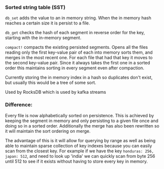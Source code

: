 ### Sorted string table (SST)

`db_set` adds the value to an in memory string. When the in memory hash reaches a certain size it is persist to a file.

`db_get` checks the hash of each segment in reverse order for the key, starting with the in-memory segment.

`compact!` compacts the existing persisted segments. Opens all the files reading only the first key-value pair of each into memory sorts them, and merges in the most recent one. For each file that had that key it moves to the second key-value pair. Since it always takes the first one in a sorted order this maintains sorting in every segment even after compaction.

Currently storing the in memory index in a hash so duplicates don't exist, but usually this would be a tree of some sort.

Used by RocksDB which is used by kafka streams

### Difference:

Every file is now alphabetically sorted on persistence. This is achieved by keeping the segment in memory and only persisting to a given file once and doing so in a sorted order. Additionally the merge has also been rewritten so it will maintain the sort ordering on merge.

The advantage of this is it will allow for querying by range as well as being able to maintain sparse collection of key indexes because you can easily scan from the closest key. For example if we have the key `honduras: 256, japan: 512`, and need to look up 'india' we can quickly scan from byte 256 until 512 to see if it exists without having to store every key in memory.
